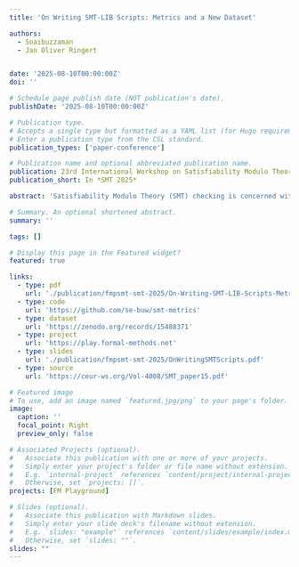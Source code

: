 ```yaml
---
title: 'On Writing SMT-LIB Scripts: Metrics and a New Dataset'

authors:
  - Soaibuzzaman
  - Jan Oliver Ringert


date: '2025-08-10T00:00:00Z'
doi: ''

# Schedule page publish date (NOT publication's date).
publishDate: '2025-08-10T00:00:00Z'

# Publication type.
# Accepts a single type but formatted as a YAML list (for Hugo requirements).
# Enter a publication type from the CSL standard.
publication_types: ['paper-conference']

# Publication name and optional abbreviated publication name.
publication: 23rd International Workshop on Satisfiability Modulo Theories
publication_short: In *SMT 2025*

abstract: 'Satisfiability Modulo Theory (SMT) checking is concerned with checking the satisfiability of first-order formulas with respect to some background theories. The SMT-LIB format is a standardized language for scripts expressing SMT problems.<br>Popular datasets of SMT-LIB scripts have been collected for benchmarking SMT solvers. Rather than focusing on evaluating SMT solvers, our work focuses on exploring how novice users write SMT-LIB scripts. We present a dataset of SMT-LIB scripts with fine-grained editing paths. The dataset consists of 2,415 editing paths with a total of 18,133 SMT-LIB scripts. All scripts were collected from a web-based interface for the Z3 SMT solver in educational settings.<br>We analyze the dataset in terms of sizes of scripts, errors users make, similarities of consecutive scripts, editing distances, and edit steps required to fix errors. We make the dataset and the code for computing our metrics available for future research on language design, tool support, and teaching materials.'

# Summary. An optional shortened abstract.
summary: ''

tags: []

# Display this page in the Featured widget?
featured: true

links:
  - type: pdf
    url: './publication/fmpsmt-smt-2025/On-Writing-SMT-LIB-Scripts-Metrics-and-a-New-Dataset-SMT25.pdf'
  - type: code
    url: 'https://github.com/se-buw/smt-metrics'
  - type: dataset
    url: 'https://zenodo.org/records/15488371'
  - type: project
    url: 'https://play.formal-methods.net'
  - type: slides
    url: './publication/fmpsmt-smt-2025/OnWritingSMTScripts.pdf'
  - type: source
    url: 'https://ceur-ws.org/Vol-4008/SMT_paper15.pdf'

# Featured image
# To use, add an image named `featured.jpg/png` to your page's folder.
image:
  caption: ''
  focal_point: Right
  preview_only: false

# Associated Projects (optional).
#   Associate this publication with one or more of your projects.
#   Simply enter your project's folder or file name without extension.
#   E.g. `internal-project` references `content/project/internal-project/index.md`.
#   Otherwise, set `projects: []`.
projects: [FM Playground]

# Slides (optional).
#   Associate this publication with Markdown slides.
#   Simply enter your slide deck's filename without extension.
#   E.g. `slides: "example"` references `content/slides/example/index.md`.
#   Otherwise, set `slides: ""`.
slides: ""
---
```

